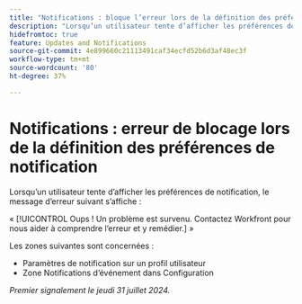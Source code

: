 ```yaml
---
title: "Notifications : bloque l’erreur lors de la définition des préférences de notification"
description: "Lorsqu’un utilisateur tente d’afficher les préférences de notification, une erreur s’affiche."
hidefromtoc: true
feature: Updates and Notifications
source-git-commit: 4e899660c21113491caf34ecfd52b6d3af48ec3f
workflow-type: tm+mt
source-wordcount: '80'
ht-degree: 37%

---
```



# Notifications : erreur de blocage lors de la définition des préférences de notification

Lorsqu’un utilisateur tente d’afficher les préférences de notification, le message d’erreur suivant s’affiche :

« [!UICONTROL Oups ! Un problème est survenu. Contactez Workfront pour nous aider à comprendre l’erreur et y remédier.] »

Les zones suivantes sont concernées :

* Paramètres de notification sur un profil utilisateur
* Zone Notifications d’événement dans Configuration

_Premier signalement le jeudi 31 juillet 2024._
